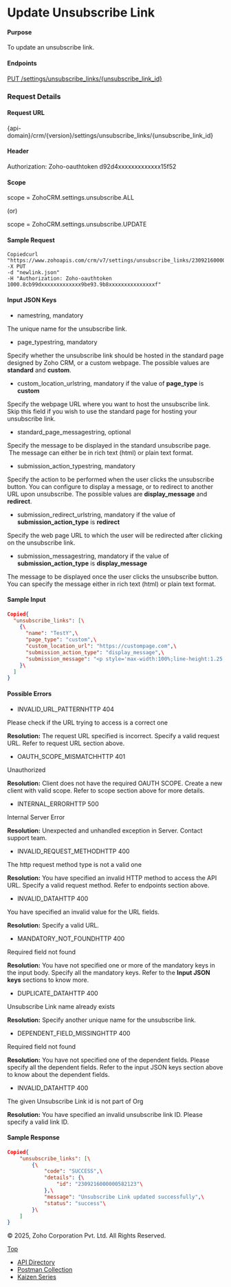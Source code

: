 
# Update Unsubscribe Link

#### Purpose

To update an unsubscribe link.

#### Endpoints

[PUT /settings/unsubscribe\_links/{unsubscribe\_link\_id}](https://www.zoho.com/crm/developer/docs/api/v7/update-unsubscribe-link.html)

### Request Details

#### Request URL

{api-domain}/crm/{version}/settings/unsubscribe\_links/{unsubscribe\_link\_id}

#### Header

Authorization: Zoho-oauthtoken d92d4xxxxxxxxxxxxx15f52

#### Scope

scope = ZohoCRM.settings.unsubscribe.ALL

(or)

scope = ZohoCRM.settings.unsubscribe.UPDATE

#### Sample Request

``` curl
Copiedcurl "https://www.zohoapis.com/crm/v7/settings/unsubscribe_links/2309216000000582123"
-X PUT
-d "newlink.json"
-H "Authorization: Zoho-oauthtoken 1000.8cb99dxxxxxxxxxxxxx9be93.9b8xxxxxxxxxxxxxxxf"

```

#### Input JSON Keys

- namestring, mandatory



The unique name for the unsubscribe link.

- page\_typestring, mandatory



Specify whether the unsubscribe link should be hosted in the standard page designed by Zoho CRM, or a custom webpage. The possible values are **standard** and **custom**.

- custom\_location\_urlstring, mandatory if the value of **page\_type** is **custom**



Specify the webpage URL where you want to host the unsubscribe link. Skip this field if you wish to use the standard page for hosting your unsubscribe link.

- standard\_page\_messagestring, optional



Specify the message to be displayed in the standard unsubscribe page.  The message can either be in rich text (html) or plain text format.

- submission\_action\_typestring, mandatory



Specify the action to be performed when the user clicks the unsubscribe button. You can configure to display a message, or to redirect to another URL upon unsubscribe. The possible values are **display\_message** and **redirect**.

- submission\_redirect\_urlstring, mandatory if the value of **submission\_action\_type** is **redirect**



Specify the web page URL to which the user will be redirected after clicking on the unsubscribe link.

- submission\_messagestring, mandatory if the value of **submission\_action\_type** is **display\_message**



The message to be displayed once the user clicks the unsubscribe button. You can specify the message either in rich text (html) or plain text format.


#### Sample Input

``` json
Copied{
  "unsubscribe_links": [\
    {\
      "name": "TestY",\
      "page_type": "custom",\
      "custom_location_url": "https://custompage.com",\
      "submission_action_type": "display_message",\
      "submission_message": "<p style='max-width:100%;line-height:1.25;overflow-wrap:break-word;text-align:left'><span editable='false' data-image='' style='white-space:break-spaces;color:rgb(51, 51, 51);white-space-collapse:break-spaces;text-wrap:wrap;background:url(https://static.zohoCDN.com/crm/CRMClient/images/successalert_f194f7d_.svg) 0px 0px no-repeat;width:22px;height:22px;display:inline-block;vertical-align:middle;margin-right:7px;margin-inline-end:7px'> </span><span style='font-size:24px;font-weight:bold;vertical-align:middle;display:inline'>Unsubscribed Successfully</span><span> </span></p><p><span> </span></p><p><span style='display:inline'>You have successfully unsubscribed. Thank you for your time!</span></p>"\
    }\
  ]
}
```

#### Possible Errors

- INVALID\_URL\_PATTERNHTTP 404



Please check if the URL trying to access is a correct one

**Resolution:** The request URL specified is incorrect. Specify a valid request URL. Refer to request URL section above.

- OAUTH\_SCOPE\_MISMATCHHTTP 401



Unauthorized

**Resolution:** Client does not have the required OAUTH SCOPE. Create a new client with valid scope. Refer to scope section above for more details.

- INTERNAL\_ERRORHTTP 500



Internal Server Error

**Resolution:** Unexpected and unhandled exception in Server. Contact support team.

- INVALID\_REQUEST\_METHODHTTP 400



The http request method type is not a valid one

**Resolution:** You have specified an invalid HTTP method to access the API URL. Specify a valid request method. Refer to endpoints section above.

- INVALID\_DATAHTTP 400



You have specified an invalid value for the URL fields.

**Resolution:** Specify a valid URL.

- MANDATORY\_NOT\_FOUNDHTTP 400



Required field not found

**Resolution:** You have not specified one or more of the mandatory keys in the input body. Specify all the mandatory keys. Refer to the **Input JSON keys** sections to know more.

- DUPLICATE\_DATAHTTP 400



Unsubscribe Link name already exists

**Resolution:** Specify another unique name for the unsubscribe link.

- DEPENDENT\_FIELD\_MISSINGHTTP 400



Required field not found

**Resolution:** You have not specified one of the dependent fields. Please specify all the dependent fields. Refer to the input JSON keys section above to know about the dependent fields.

- INVALID\_DATAHTTP 400



The given Unsubscribe Link id is not part of Org

**Resolution:** You have specified an invalid unsubscribe link ID. Please specify a valid link ID.


#### Sample Response

``` json
Copied{
    "unsubscribe_links": [\
        {\
            "code": "SUCCESS",\
            "details": {\
                "id": "2309216000000582123"\
            },\
            "message": "Unsubscribe Link updated successfully",\
            "status": "success"\
        }\
    ]
}
```

© 2025, Zoho Corporation Pvt. Ltd. All Rights Reserved.

[Top](https://www.zoho.com/crm/developer/docs/api/v7/update-unsubscribe-link.html#top)

- [API Directory](https://www.zoho.com/crm/developer/docs/api-directory.html?source_from=qlink_)
- [Postman Collection](https://www.postman.com/zohocrmdevelopers/workspace/zoho-crm-developers/overview?source_from=qlink_)
- [Kaizen Series](https://www.zoho.com/crm/developer/docs/kaizen-series-directory.html?source_from=qlink_)